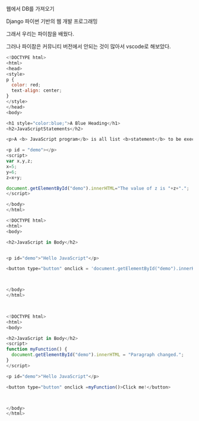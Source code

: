 웹에서 DB를 가져오기 

Django 파이썬 기반의 웹 개발 프로그래밍 

그래서 우리는 파이참을 배웠다. 

그러나 파이참은 커뮤니티 버전에서 안되는 것이 많아서 vscode로 해보았다.



```javascript
<!DOCTYPE html>
<html>
<head>
<style>
p {
  color: red;
  text-align: center;
}
</style>
</head>
<body>

<h1 style="color:blue;">A Blue Heading</h1>
<h2>JavaScriptStatements</h2>

<p>A <b> JavaScript program</b> is all list <b>statement</b> to be executed by a computer</p>

<p id = "demo"></p>
<script>
var x,y,z;
x=5;
y=6;
z=x+y;

document.getElementById("demo").innerHTML="The value of z is "+z+".";
</script>

</body>
</html>
```





```javascript
<!DOCTYPE html>
<html>
<body>

<h2>JavaScript in Body</h2>


<p id="demo">"Hello JavaScript"</p>

<button type="button" onclick = 'document.getElementById("demo").innerHTML = "My First JavaScript"'>Click me!</button>



</body>
</html> 

    
```



```javascript
<!DOCTYPE html>
<html>
<body>

<h2>JavaScript in Body</h2>
<script>
function myFunction() {
  document.getElementById("demo").innerHTML = "Paragraph changed.";
}
</script>

<p id="demo">"Hello JavaScript"</p>

<button type="button" onclick =myFunction()>Click me!</button>



</body>
</html> 

```

